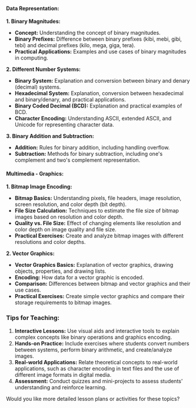 #### **Data Representation:**
**1. Binary Magnitudes:**
   - **Concept:** Understanding the concept of binary magnitudes.
   - **Binary Prefixes:** Difference between binary prefixes (kibi, mebi, gibi, tebi) and decimal prefixes (kilo, mega, giga, tera).
   - **Practical Applications:** Examples and use cases of binary magnitudes in computing.

**2. Different Number Systems:**
   - **Binary System:** Explanation and conversion between binary and denary (decimal) systems.
   - **Hexadecimal System:** Explanation, conversion between hexadecimal and binary/denary, and practical applications.
   - **Binary Coded Decimal (BCD):** Explanation and practical examples of BCD.
   - **Character Encoding:** Understanding ASCII, extended ASCII, and Unicode for representing character data.

**3. Binary Addition and Subtraction:**
   - **Addition:** Rules for binary addition, including handling overflow.
   - **Subtraction:** Methods for binary subtraction, including one's complement and two's complement representation.

#### **Multimedia - Graphics:**
**1. Bitmap Image Encoding:**
   - **Bitmap Basics:** Understanding pixels, file headers, image resolution, screen resolution, and color depth (bit depth).
   - **File Size Calculation:** Techniques to estimate the file size of bitmap images based on resolution and color depth.
   - **Quality vs. File Size:** Effect of changing elements like resolution and color depth on image quality and file size.
   - **Practical Exercises:** Create and analyze bitmap images with different resolutions and color depths.

**2. Vector Graphics:**
   - **Vector Graphics Basics:** Explanation of vector graphics, drawing objects, properties, and drawing lists.
   - **Encoding:** How data for a vector graphic is encoded.
   - **Comparison:** Differences between bitmap and vector graphics and their use cases.
   - **Practical Exercises:** Create simple vector graphics and compare their storage requirements to bitmap images.

### Tips for Teaching:
1. **Interactive Lessons:** Use visual aids and interactive tools to explain complex concepts like binary operations and graphics encoding.
2. **Hands-on Practice:** Include exercises where students convert numbers between systems, perform binary arithmetic, and create/analyze images.
3. **Real-world Applications:** Relate theoretical concepts to real-world applications, such as character encoding in text files and the use of different image formats in digital media.
4. **Assessment:** Conduct quizzes and mini-projects to assess students' understanding and reinforce learning.

Would you like more detailed lesson plans or activities for these topics?